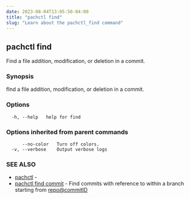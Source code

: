 ```yaml
---
date: 2023-08-04T13:05:50-04:00
title: "pachctl find"
slug: "Learn about the pachctl_find command"
---
```


## pachctl find

Find a file addition, modification, or deletion in a commit.

### Synopsis

fInd a file addition, modification, or deletion in a commit.

### Options

```
  -h, --help   help for find
```

### Options inherited from parent commands

```
      --no-color   Turn off colors.
  -v, --verbose    Output verbose logs
```

### SEE ALSO

* [pachctl](/commands/pachctl/)	 - 
* [pachctl find commit](/commands/pachctl_find_commit/)	 - Find commits with reference to <filePath> within a branch starting from <repo@commitID>


